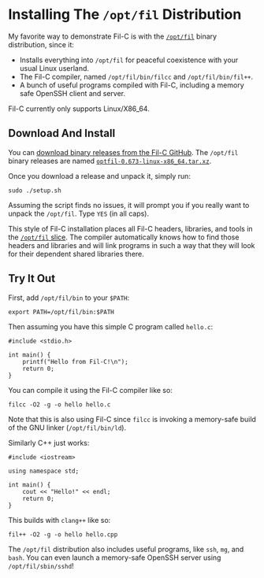 # Installing The `/opt/fil` Distribution

My favorite way to demonstrate Fil-C is with the [`/opt/fil`](optfil.html) binary distribution, since it:

- Installs everything into `/opt/fil` for peaceful coexistence with your usual Linux userland.
- The Fil-C compiler, named `/opt/fil/bin/filcc` and `/opt/fil/bin/fil++`.
- A bunch of useful programs compiled with Fil-C, including a memory safe OpenSSH client and server.

Fil-C currently only supports Linux/X86_64.

## Download And Install

You can [download binary releases from the Fil-C GitHub](https://github.com/pizlonator/fil-c/releases). The `/opt/fil` binary releases are named [`optfil-0.673-linux-x86_64.tar.xz`](https://github.com/pizlonator/fil-c/releases/download/v0.673/optfil-0.673-linux-x86_64.tar.xz).

Once you download a release and unpack it, simply run:

    sudo ./setup.sh

Assuming the script finds no issues, it will prompt you if you really want to unpack the `/opt/fil`. Type `YES` (in all caps).

This style of Fil-C installation places all Fil-C headers, libraries, and tools in the [`/opt/fil` slice](optfil.html). The compiler automatically knows how to find those headers and libraries and will link programs in such a way that they will look for their dependent shared libraries there.

## Try It Out

First, add `/opt/fil/bin` to your `$PATH`:

    export PATH=/opt/fil/bin:$PATH

Then assuming you have this simple C program called `hello.c`:

    #include <stdio.h>
    
    int main() {
        printf("Hello from Fil-C!\n");
        return 0;
    }

You can compile it using the Fil-C compiler like so:

    filcc -O2 -g -o hello hello.c

Note that this is also using Fil-C since `filcc` is invoking a memory-safe build of the GNU linker (`/opt/fil/bin/ld`).

Similarly C++ just works:

    #include <iostream>

    using namespace std;

    int main() {
        cout << "Hello!" << endl;
        return 0;
    }

This builds with `clang++` like so:

    fil++ -O2 -g -o hello hello.cpp

The `/opt/fil` distribution also includes useful programs, like `ssh`, `mg`, and `bash`. You can even launch a memory-safe OpenSSH server using `/opt/fil/sbin/sshd`!

